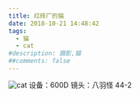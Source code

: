 ```yaml
---
title: 红砖厂的猫
date: 2018-10-21 14:48:42
tags:
  - 猫
  - cat
#description: 摄影,猫
##comments: false
---
```

![cat](http://i2.bvimg.com/665949/9ba0d83208beb042.jpg)
设备：600D
镜头：八羽怪 44-2
